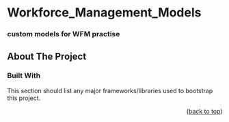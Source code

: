 # Workforce_Management_Models
### custom models for WFM practise

<!-- ABOUT THE PROJECT -->
## About The Project

### Built With

This section should list any major frameworks/libraries used to bootstrap this project. 


<p align="right">(<a href="#readme-top">back to top</a>)</p>